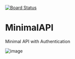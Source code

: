 [![Board Status](https://dev.azure.com/Homemade-Cookies/ca054b9a-1318-4728-b72f-b3d45353d9df/016f9fcc-b87f-49d0-b6b2-6d4410d1d6fd/_apis/work/boardbadge/efe04da1-c69e-4901-97b2-558c11bab349)](https://dev.azure.com/Homemade-Cookies/ca054b9a-1318-4728-b72f-b3d45353d9df/_boards/board/t/016f9fcc-b87f-49d0-b6b2-6d4410d1d6fd/Microsoft.RequirementCategory)
# MinimalAPI
Minimal API with Authentication

![image](https://github.com/Homemade-Cookies/MinimalAPI/assets/138513827/1e9f2b8b-79c3-4ac8-8b9b-09ab0684aa90)
